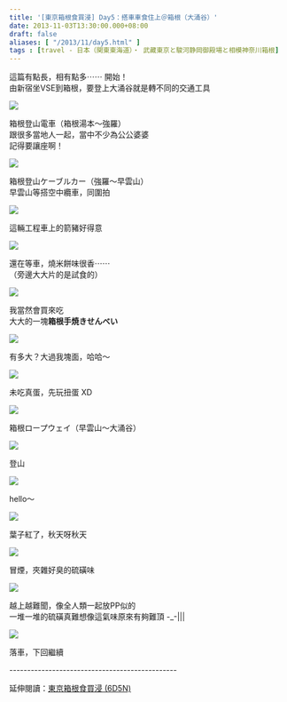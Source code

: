 ```yaml
---
title: '[東京箱根食買浸] Day5：搭車車食住上＠箱根（大涌谷）'
date: 2013-11-03T13:30:00.000+08:00
draft: false
aliases: [ "/2013/11/day5.html" ]
tags : [travel - 日本（関東東海道）・ 武藏東京と駿河静岡御殿場と相模神奈川箱根]
---
```


這篇有點長，相有點多⋯⋯ 開始！  
由新宿坐VSE到箱根，要登上大涌谷就是轉不同的交通工具  

![](/images/tokyo5b1.jpg)

箱根登山電車（箱根湯本～強羅）  
跟很多當地人一起，當中不少為公公婆婆  
記得要讓座啊！  

![](/images/tokyo5b2.jpg)

箱根登山ケーブルカー（強羅～早雲山）  
早雲山等搭空中纜車，同圍拍  

![](/images/tokyo5b3.jpg)

這輛工程車上的箭豬好得意  

![](/images/tokyo5b4.jpg)

還在等車，燒米餅味很香⋯⋯  
（旁邊大大片的是試食的）  

![](/images/tokyo5b.jpg)

我當然會買來吃  
大大的一塊**箱根手焼きせんべい**  

![](/images/tokyo5b5.jpg)

有多大？大過我塊面，哈哈～  

![](/images/tokyo5b6.jpg)

未吃真蛋，先玩扭蛋 XD  

![](/images/tokyo5b7.jpg)

箱根ロープウェイ（早雲山～大涌谷）  

![](/images/tokyo5b8.jpg)

登山  

![](/images/tokyo5b9.jpg)

hello～  

![](/images/tokyo5b10.jpg)

葉子紅了，秋天呀秋天  

![](/images/tokyo5b11.jpg)

冒煙，夾雜好臭的硫磺味  

![](/images/tokyo5b12.jpg)

越上越難聞，像全人類一起放PP似的  
一堆一堆的硫磺真難想像這氣味原來有夠難頂 -\_-|||  

![](/images/tokyo5b13.jpg)

落車，下回繼續  
  
\-----------------------------------------------  
  
延伸閱讀：[東京箱根食買浸 (6D5N)](https://hidie.net/tokyo6d5n/)
